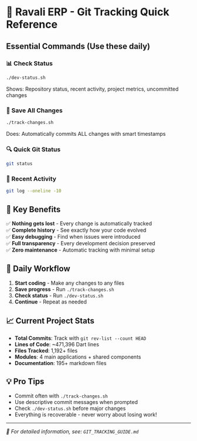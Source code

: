 # 🚀 Ravali ERP - Git Tracking Quick Reference

## Essential Commands (Use these daily)

### 📊 Check Status
```bash
./dev-status.sh
```
Shows: Repository status, recent activity, project metrics, uncommitted changes

### 💾 Save All Changes  
```bash
./track-changes.sh
```
Does: Automatically commits ALL changes with smart timestamps

### 🔍 Quick Git Status
```bash
git status
```

### 📝 Recent Activity
```bash
git log --oneline -10
```

## 🎯 Key Benefits

✅ **Nothing gets lost** - Every change is automatically tracked  
✅ **Complete history** - See exactly how your code evolved  
✅ **Easy debugging** - Find when issues were introduced  
✅ **Full transparency** - Every development decision preserved  
✅ **Zero maintenance** - Automatic tracking with minimal setup  

## 🔄 Daily Workflow

1. **Start coding** - Make any changes to any files
2. **Save progress** - Run `./track-changes.sh` 
3. **Check status** - Run `./dev-status.sh`
4. **Continue** - Repeat as needed

## 📈 Current Project Stats

- **Total Commits**: Track with `git rev-list --count HEAD`
- **Lines of Code**: ~471,396 Dart lines  
- **Files Tracked**: 1,192+ files
- **Modules**: 4 main applications + shared components
- **Documentation**: 195+ markdown files

## 💡 Pro Tips

- Commit often with `./track-changes.sh`
- Use descriptive commit messages when prompted
- Check `./dev-status.sh` before major changes
- Everything is recoverable - never worry about losing work!

---
*📖 For detailed information, see: `GIT_TRACKING_GUIDE.md`*
